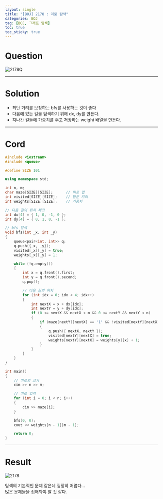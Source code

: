```yaml
---
layout: single
title: "[BOJ] 2178 : 미로 탐색"
categories: BOJ
tag: [BOJ, 그래프 탐색]
toc: true
toc_sticky: true
---
```


# Question
![2178Q](https://user-images.githubusercontent.com/97664446/175018990-5bc19a85-5c73-430c-9a53-1f34eea8911a.PNG)

***

# Solution
- 최단 거리를 보장하는 bfs를 사용하는 것이 좋다
- 다음에 있는 길을 탐색하기 위해 dx, dy를 만든다.
- 지나간 길들에 가중치를 주고 저장하는 weight 배열을 만든다.

***

# Cord
```c++
#include <iostream>
#include <queue>

#define SIZE 101

using namespace std;

int n, m;
char maze[SIZE][SIZE];		// 미로 맵
int visited[SIZE][SIZE];	// 방문 처리
int weights[SIZE][SIZE];	// 가중치

// 다음 길의 위치 체크
int dx[4] = { 1, 0, -1, 0 };
int dy[4] = { 0, 1, 0, -1 };

// bfs 탐색
void bfs(int _x, int _y)
{
	queue<pair<int, int>> q;
	q.push({_x, _y});
	visited[_x][_y] = true;
	weights[_x][_y] = 1;

	while (!q.empty())
	{
		int x = q.front().first;
		int y = q.front().second;
		q.pop();

		// 다음 길의 위치
		for (int idx = 0; idx < 4; idx++)
		{
			int nextX = x + dx[idx];
			int nextY = y + dy[idx];
			if (0 <= nextX && nextX < m && 0 <= nextY && nextY < n)
			{
				if (maze[nextY][nextX] == '1' && !visited[nextY][nextX])
				{
					q.push({ nextX, nextY });
					visited[nextY][nextX] = true;
					weights[nextY][nextX] = weights[y][x] + 1;
				}
			}
		}
	}
}

int main()
{
	// 미로의 크기
	cin >> n >> m;

	// 미로 입력
	for (int i = 0; i < n; i++)
	{
		cin >> maze[i];
	}

	bfs(0, 0);
	cout << weights[n - 1][m - 1];

	return 0;
}
```

***

# Result
![2178](https://user-images.githubusercontent.com/97664446/175018996-49d881c9-886f-4920-9f20-382cec7e3cb3.PNG)

탐색의 기본적인 문제 같은데 굉장히 어렵다...  
많은 문제들을 접해봐야 알 것 같다.